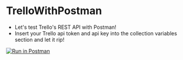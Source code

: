 # TrelloWithPostman
- Let's test Trello's REST API with Postman!
- Insert your Trello api token and api key into the collection variables section and let it rip!

[![Run in Postman](https://run.pstmn.io/button.svg)](https://app.getpostman.com/run-collection/b4daebdd3ef63d0fb28f)